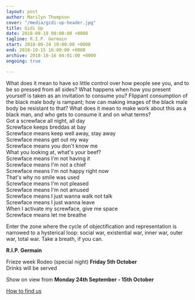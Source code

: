 ```yaml
---
layout: post
author: Marilyn Thompson
cover: "/media/gidi-up-header.jpg"
title: Gidi Up
date: 2018-09-18 00:00:00 +0000
tagline: R.I.P. Germain
start: 2018-09-24 10:00:00 +0000
end: 2018-10-15 16:00:00 +0000
archive: 2018-10-16 04:01:00 +0000
ongoing: true

---
```

<p>What does it mean to have so little control over how people see you, and to be so pressed from all sides? What happens when how you present yourself is taken as an invitation to consume you? Flippant consumption of the black male body is rampant; how can making images of the black male body be resistant to that? What does it mean to make work about this as a black man, and who gets to consume it and on what terms?
<br />
Got a screwface all night, all day<br />
Screwface keeps breddas at bay<br />
Screwface means keep well away, stay away<br />
Screwface means get out my way<br />
Screwface means you don't know me<br />
What you looking at, what's your beef?<br />
Screwface means I'm not having it<br />
Screwface means I'm not a chief<br />
Screwface means I'm not happy right now<br />
That's why no smile was used<br />
Screwface means I'm not pleased<br />
Screwface means I'm not amused<br />
Screwface means I just wanna walk not talk<br />
Screwface means I just wanna leave<br />
When I activate my screwface, give me space<br />
Screwface means let me breathe<br />
</p>

<p>Enter the zone where the cycle of objectification and representation is narrowed to a hysterical loop: social war, existential war, inner war, outer war, total war. Take a breath, if you can. </p>

<p><b>R.I.P. Germain</b></p>

<p>Frieze week Rodeo (special night) <b>Friday 5th October</b><br />
Drinks will be served</p>

<p>Show on view from <b>Monday 24th September - 15th October</b></p>

[How to find us](/contact/)